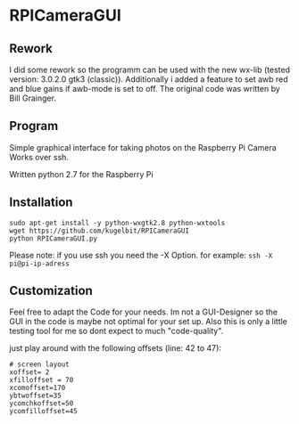 RPICameraGUI
============

## Rework

I did some rework so the programm can be used with  the new wx-lib (tested version: 3.0.2.0 gtk3 (classic)).
Additionally i added a feature to set awb red and blue gains if awb-mode is set to off.
The original code was written by Bill Grainger.

## Program
Simple graphical interface for taking photos on the Raspberry Pi Camera
Works over ssh.

Written python 2.7 for the Raspberry Pi

## Installation

```
sudo apt-get install -y python-wxgtk2.8 python-wxtools 
wget https://github.com/kugelbit/RPICameraGUI  
python RPICameraGUI.py  
```

Please note: if you use ssh you need the -X Option.
for example:
`ssh -X pi@pi-ip-adress`

## Customization
Feel free to adapt the Code for your needs.
Im not a GUI-Designer so the GUI in the code is maybe not optimal for your set up.
Also this is only a little testing tool for me so dont expect to much "code-quality".

just play around with the following offsets (line: 42 to 47): 
```
# screen layout  
xoffset= 2  
xfilloffset = 70  
xcomoffset=170  
ybtwoffset=35  
ycomchkoffset=50  
ycomfilloffset=45  
```



